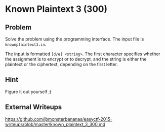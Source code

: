 # Known Plaintext 3 (300)

## Problem

Solve the problem using the programming interface. The input file is `knownplaintext3.in`.

The input is formatted `[d/e] <string>`. The first character specifies whether the assignment is to encrypt or to decrypt, and the string is either the plaintext or the ciphertext, depending on the first letter.

## Hint

Figure it out yourself ;)

## External Writeups

https://github.com/jbmonsterbananas/easyctf-2015-writeups/blob/master/known_plaintext_3_300.md
